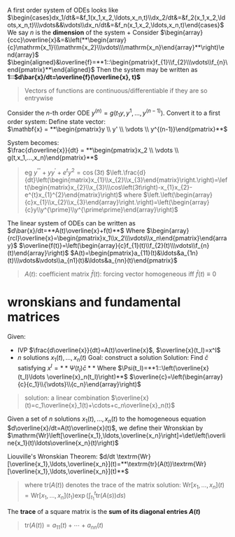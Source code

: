 A first order system of ODEs looks like
$\begin{cases}dx_1/dt&=&f_1(x_1,x_2,\ldots,x_n,t)\\dx_2/dt&=&f_2(x_1,x_2,\ldots,x_n,t)\\\vdots&&\vdots\\dx_n/dt&=&f_n(x_1,x_2,\ldots,x_n,t)\end{cases}$
We say $n$ is the **dimension** of the system
+
Consider 
$\begin{array}{ccc}\overline{x}&=&\left(**\begin{array}{c}\mathrm{x_1}\\\mathrm{x_2}\\\vdots\\\mathrm{x_n}\end{array}**\right)\end{array}$
$\begin{aligned}&\overline{f}=**1::\begin{pmatrix}f_{1}\\f_{2}\\\vdots\\f_{n}\end{pmatrix}**\end{aligned}$
Then the system may be written as **1::$d\bar{x}/dt=\overline{f}(\overline{x}, t)$**
> Vectors of functions are continuous/differentiable if they are so entrywise

Consider the $n$-th order ODE $y^{(n)}=g(t_{1}y,y^{1},\ldots,y^{(n-1)})$. 
Convert it to a first order system:
Define state vector:  
$\mathbf{x} = **\begin{pmatrix}y \\ y' \\ \vdots \\ y^{(n-1)}\end{pmatrix}**$  

System becomes:  
$\frac{d\overline{x}}{dt} = **\begin{pmatrix}x_2 \\ \vdots \\ g(t,x_1,...,x_n)\end{pmatrix}**$  
> eg $y^{\prime\prime\prime}+yy^{\prime}+e^{t}y^{2}=\cos(3t)$
> $\left.\frac{d}{dt}\left(\begin{matrix}x_{1}\\x_{2}\\x_{3}\end{matrix}\right.\right)=\left(\begin{matrix}x_{2}\\x_{3}\\\cos\left(3t\right)-x_{1}x_{2}-e^{t}x_{1}^{2}\end{matrix}\right)$
> where $\left.\left(\begin{array}{c}x_{1}\\x_{2}\\x_{3}\end{array}\right.\right)=\left(\begin{array}{c}y\\y^{\prime}\\y^{\prime\prime}\end{array}\right)$

The linear system of ODEs can be written as $d\bar{x}/dt=**A(t)\overline{x}+f(t)**$
Where
$\begin{array}{rcl}\overline{x}=\begin{pmatrix}x_1\\x_2\\\vdots\\x_n\end{pmatrix}\end{array}$
$\overline{f(t)}=\left(\begin{array}{c}f_{1}(t)\\f_{2}(t)\\\vdots\\f_{n}(t)\end{array}\right)$
$A(t)=\begin{pmatrix}a_{11}(t)&\ldots&a_{1n}(t)\\\vdots&\vdots\\a_{n1}(t)&\ldots&a_{nn}(t)\end{pmatrix}$
> $A(t)$: coefficient matrix
> $\bar{f}(t)$: forcing vector
> homogeneous iff $\bar{f}(t) \equiv 0$

# wronskians and fundamental matrices

Given:
- IVP $\frac{d\overline{x}}{dt}=A(t)\overline{x}$, $\overline{x}(t_I)=x^I$
- $n$ solutions $x_1(t),\ldots,x_n(t)$
Goal: construct a solution
Solution:
Find $\bar{c}$ satisfying $x^{I}=**\Psi(t_I)\bar{c}**$ 
Where $\Psi(t_I)=**1::\left(\overline{x}(t_I)\ldots \overline{x}_n(t_I)\right)**$ 
$\overline{c}=\left(\begin{array}{c}{c_1}\\{\vdots}\\{c_n}\end{array}\right)$
> solution: a linear combination $\overline{x}(t)=c_1\overline{x}_1(t)+\cdots+c_n\overline{x}_n(t)$

Given a set of $n$ solutions $x_1(t),\ldots,x_n(t)$ to the homogeneous equation $d\overline{x}/dt=A(t)\overline{x}(t)$, we define their Wronskian by $\mathrm{Wr}\left[\overline{x_1},\ldots,\overline{x_n}\right]=\det\left(\overline{x_1}(t)\ldots\overline{x_n}(t)\right)$

Liouville's Wronskian Theorem:
$d/dt \textrm{Wr}[\overline{x_1},\ldots,\overline{x_n}](t)=**\textrm{tr}(A(t))\textrm{Wr}[\overline{x_1},\ldots,\overline{x_n}](t)**$
> where $\mathrm{tr}(A(t))$ denotes the trace of the matrix
> solution: $\mathrm{Wr}\left[x_1,\ldots,x_n\right](t)=\mathrm{Wr}\left[x_1,\ldots,x_n\right](t_1)\exp\left(\int_{t_1}^t\mathrm{tr}\left(A(s)\right)ds\right)$

The **trace** of a square matrix is the **sum of its diagonal entries $A(t)$**
> $\mathrm{tr}(A(t))=a_{11}(t)+\cdots+a_{nn}(t)$

